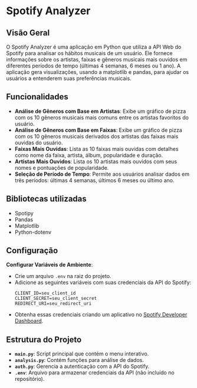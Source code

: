 # Spotify Analyzer

## Visão Geral
O Spotify Analyzer é uma aplicação em Python que utiliza a API Web do Spotify para analisar os hábitos musicais de um usuário. Ele fornece informações sobre os artistas, faixas e gêneros musicais mais ouvidos em diferentes períodos de tempo (últimas 4 semanas, 6 meses ou 1 ano). A aplicação gera visualizações, usando a matplotlib e pandas, para ajudar os usuários a entenderem suas preferências musicais.

## Funcionalidades
- **Análise de Gêneros com Base em Artistas**: Exibe um gráfico de pizza com os 10 gêneros musicais mais comuns entre os artistas favoritos do usuário.
- **Análise de Gêneros com Base em Faixas**: Exibe um gráfico de pizza com os 10 gêneros musicais derivados dos artistas das faixas mais ouvidas do usuário.
- **Faixas Mais Ouvidas**: Lista as 10 faixas mais ouvidas com detalhes como nome da faixa, artista, álbum, popularidade e duração.
- **Artistas Mais Ouvidos**: Lista os 10 artistas mais ouvidos com seus nomes e pontuações de popularidade.
- **Seleção de Período de Tempo**: Permite aos usuários analisar dados em três períodos: últimas 4 semanas, últimos 6 meses ou último ano.

## Bibliotecas utilizadas
- Spotipy
- Pandas
- Matplotlib
- Python-dotenv

## Configuração
**Configurar Variáveis de Ambiente**:
   - Crie um arquivo `.env` na raiz do projeto.
   - Adicione as seguintes variáveis com suas credenciais da API do Spotify:
     ```plaintext
     CLIENT_ID=seu_client_id
     CLIENT_SECRET=seu_client_secret
     REDIRECT_URI=seu_redirect_uri
     ```
   - Obtenha essas credenciais criando um aplicativo no [Spotify Developer Dashboard](https://developer.spotify.com/dashboard/).

## Estrutura do Projeto
- **`main.py`**: Script principal que contém o menu interativo.
- **`analysis.py`**: Contém funções para análise de dados.
- **`auth.py`**: Gerencia a autenticação com a API do Spotify.
- **`.env`**: Arquivo para armazenar credenciais da API (não incluído no repositório).
